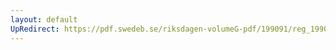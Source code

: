```yaml
---
layout: default
UpRedirect: https://pdf.swedeb.se/riksdagen-volumeG-pdf/199091/reg_199091/reg_199091_0700.pdf
---
```

